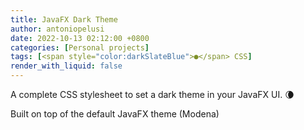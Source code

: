 ```yaml
---
title: JavaFX Dark Theme
author: antoniopelusi
date: 2022-10-13 02:12:00 +0800
categories: [Personal projects]
tags: [<span style="color:darkSlateBlue">●</span> CSS]
render_with_liquid: false
---
```


A complete CSS stylesheet to set a dark theme in your JavaFX UI. 🌘

Built on top of the default JavaFX theme (Modena)

<!-- Download stylesheet [**here**](https://github.com/antoniopelusi/JavaFX-Dark-Theme)!

<br>

## How to use
- **Load via FXML:**


  Add `stylesheets="@style.css"` to the top-level FXML tag.
  
<br>

- **Load via Java:**
  Add the following code:
  ```
  File style = new File("relative-path/style.css");
  scene.getStylesheets().add(style.toURI().toURL().toExternalForm());
  ```
  
## CSS preview example
See this theme in action [here](https://github.com/antoniopelusi/KeyHolder-desktop)!

Download stylesheet [**here**](https://github.com/antoniopelusi/JavaFX-Dark-Theme)

<br>

## List of JavaFX recolored elements
- Label
- Pane
- GridPane
- TextField
- ComboBox
- ListCell
- ListView
- Button
- CheckBox
- TextArea
- ScrollBar
- Menu
- ProgressBar
- Slider
- TreeView
- Tab
- TitledPane
- TableView
- Tooltip -->
